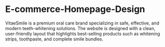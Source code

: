 # E-commerce-Homepage-Design
VitaeSmile is a premium oral care brand specializing in safe, effective, and modern teeth-whitening solutions. The website is designed with a clean, user-friendly layout that highlights best-selling products such as whitening strips, toothpaste, and complete smile bundles.
